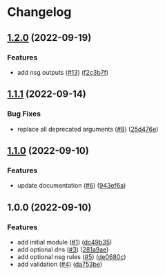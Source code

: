 # Changelog

## [1.2.0](https://github.com/aztfmods/module-azurerm-vnet/compare/v1.1.1...v1.2.0) (2022-09-19)


### Features

* add nsg outputs ([#13](https://github.com/aztfmods/module-azurerm-vnet/issues/13)) ([f2c3b7f](https://github.com/aztfmods/module-azurerm-vnet/commit/f2c3b7f6975793e645f1f2a7ebb392a5a80c72f4))

## [1.1.1](https://github.com/dkooll/terraform-azurerm-vnet/compare/v1.1.0...v1.1.1) (2022-09-14)


### Bug Fixes

* replace all deprecated arguments ([#8](https://github.com/dkooll/terraform-azurerm-vnet/issues/8)) ([25d476e](https://github.com/dkooll/terraform-azurerm-vnet/commit/25d476e3b27e8c7a00880438540471fc333d8f11))

## [1.1.0](https://github.com/dkooll/terraform-azurerm-vnet/compare/v1.0.0...v1.1.0) (2022-09-10)


### Features

* update documentation ([#6](https://github.com/dkooll/terraform-azurerm-vnet/issues/6)) ([943ef6a](https://github.com/dkooll/terraform-azurerm-vnet/commit/943ef6abf194659b756f47944fcdc9e5278d399b))

## 1.0.0 (2022-09-10)


### Features

* add initial module ([#1](https://github.com/dkooll/terraform-azurerm-vnet/issues/1)) ([dc49b35](https://github.com/dkooll/terraform-azurerm-vnet/commit/dc49b35d1189df4b9d05cf4e98f34da24743737e))
* add optional dns ([#3](https://github.com/dkooll/terraform-azurerm-vnet/issues/3)) ([281a9ae](https://github.com/dkooll/terraform-azurerm-vnet/commit/281a9aea7dc68a6e0c15d14c79d89872d78dc081))
* add optional nsg rules ([#5](https://github.com/dkooll/terraform-azurerm-vnet/issues/5)) ([de0680c](https://github.com/dkooll/terraform-azurerm-vnet/commit/de0680c74ea3e57bc1636d64e4309f6d390ec5f1))
* add validation ([#4](https://github.com/dkooll/terraform-azurerm-vnet/issues/4)) ([da753be](https://github.com/dkooll/terraform-azurerm-vnet/commit/da753be82333c8c0e548c680e11a8dc1f8b12cf4))
